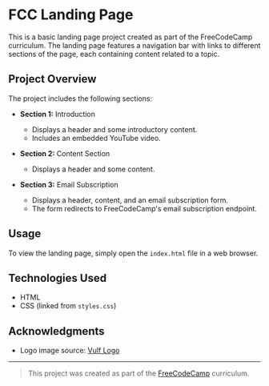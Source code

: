 # FCC Landing Page

This is a basic landing page project created as part of the FreeCodeCamp curriculum. The landing page features a navigation bar with links to different sections of the page, each containing content related to a topic.

## Project Overview

The project includes the following sections:

- **Section 1:** Introduction

  - Displays a header and some introductory content.
  - Includes an embedded YouTube video.

- **Section 2:** Content Section

  - Displays a header and some content.

- **Section 3:** Email Subscription
  - Displays a header, content, and an email subscription form.
  - The form redirects to FreeCodeCamp's email subscription endpoint.

## Usage

To view the landing page, simply open the `index.html` file in a web browser.

## Technologies Used

- HTML
- CSS (linked from `styles.css`)

## Acknowledgments

- Logo image source: [Vulf Logo](https://upload.wikimedia.org/wikipedia/commons/thumb/1/19/Vulfpeck_Logo.jpg/640px-Vulfpeck_Logo.jpg)

---

> This project was created as part of the [FreeCodeCamp](https://www.freecodecamp.org/) curriculum.
